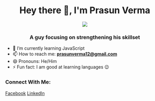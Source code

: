 
<h1 align="center"> Hey there 👋, I'm Prasun Verma </h1>

<div align="center" class="avatar">
  <img src="https://user-images.githubusercontent.com/47386692/157812670-0af96c90-aa32-4c99-9945-792f4278e133.JPG" style= "width=480;height=480;border=50%"/>
</div>

<h3 align="center"> A guy focusing on strengthening his skillset </h3>

<!--
**prasium/prasium** is a ✨ _special_ ✨ repository because its `README.md` (this file) appears on your GitHub profile.

Here are some ideas to get you started:

- 🔭 I’m currently working on ...
- 🌱 I’m currently learning ...
- 👯 I’m looking to collaborate on ...
- 🤔 I’m looking for help with ...
- 💬 Ask me about ...
- 📫 How to reach me: ...
- 😄 Pronouns: ...
- ⚡ Fun fact: ...
-->

- 🌱 I’m currently learning JavaScript
- 📫 How to reach me: <strong><a href="mailto:prasunverma12@gmail.com">prasunverma12@gmail.com</a></strong>
- 😄 Pronouns: He/Him
- ⚡ Fun fact: I am good at learning languages 😉

### Connect With Me: 
[Facebook](https://www.facebook.com/prasun.112/)
[LinkedIn](https://www.linkedin.com/in/prasium/)

